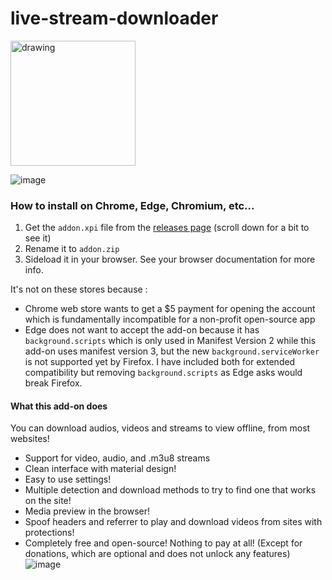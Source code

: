 # live-stream-downloader

<a href="https://addons.mozilla.org/addon/media-downloader-unleashed/"><img src="https://blog.mozilla.org/addons/files/2020/04/get-the-addon-fx-apr-2020.svg" alt="drawing" width="200"/></a>

![image](https://github.com/user-attachments/assets/e35041d2-b320-4019-8178-ff153243a322)

### How to install on Chrome, Edge, Chromium, etc...
1. Get the `addon.xpi` file from the [releases page](https://github.com/helloyanis/media-downloader-unleashed/releases) (scroll down for a bit to see it)
2. Rename it to `addon.zip`
3. Sideload it in your browser. See your browser documentation for more info.

It's not on these stores because :
- Chrome web store wants to get a $5 payment for opening the account which is fundamentally incompatible for a non-profit open-source app
- Edge does not want to accept the add-on because it has `background.scripts` which is only used in Manifest Version 2 while this add-on uses manifest version 3, but the new `background.serviceWorker` is not supported yet by Firefox. I have included both for extended compatibility but removing `background.scripts` as Edge asks would break Firefox.

#### What this add-on does

You can download audios, videos and streams to view offline, from most websites!

- Support for video, audio, and .m3u8 streams
- Clean interface with material design!
- Easy to use settings!
- Multiple detection and download methods to try to find one that works on the site!
- Media preview in the browser!
- Spoof headers and referrer to play and download videos from sites with protections!
- Completely free and open-source! Nothing to pay at all! (Except for donations, which are optional and does not unlock any features)
![image](https://github.com/user-attachments/assets/78b73edd-9c40-4b62-9c24-203fd1311b8f)
